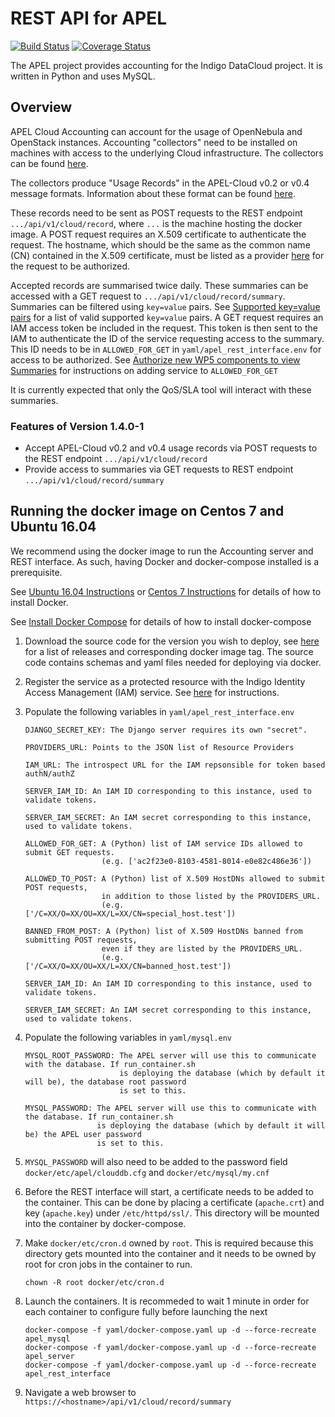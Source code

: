 # REST API for APEL
[![Build Status](https://travis-ci.org/apel/rest.svg?branch=dev)](https://travis-ci.org/apel/rest)
[![Coverage Status](https://coveralls.io/repos/github/apel/rest/badge.svg?branch=dev)](https://coveralls.io/github/apel/rest?branch=dev)

The APEL project provides accounting for the Indigo DataCloud project. It is written in Python and uses MySQL.

## Overview
APEL Cloud Accounting can account for the usage of OpenNebula and OpenStack instances. Accounting "collectors" need to be installed on machines with access to the underlying Cloud infrastructure. The collectors can be found [here](https://indigo-dc.gitbooks.io/indigo-datacloud-releases/content/indigo1/accounting1.html).

The collectors produce "Usage Records" in the APEL-Cloud v0.2 or v0.4 message formats. Information about these format can be found [here](https://wiki.egi.eu/wiki/Federated_Cloud_Accounting#Documentation).

These records need to be sent as POST requests to the REST endpoint `.../api/v1/cloud/record`, where `...` is the machine hosting the docker image. A POST request requires an X.509 certificate to authenticate the request. The hostname, which should be the same as the common name (CN) contained in the X.509 certificate, must be listed as a provider [here](http://indigo.cloud.plgrid.pl/cmdb/service/list) for the request to be authorized.

Accepted records are summarised twice daily. These summaries can be accessed with a GET request to `.../api/v1/cloud/record/summary`. Summaries can be filtered using `key=value` pairs. See [Supported key=value pairs](doc/user.md#supported-keyvalue-pairs) for a list of valid supported `key=value` pairs. A GET request requires an IAM access token be included in the request. This token is then sent to the IAM to authenticate the ID of the service requesting access to the summary. This ID needs to be in `ALLOWED_FOR_GET` in `yaml/apel_rest_interface.env` for access to be authorized. See [Authorize new WP5 components to view Summaries](doc/admin.md#authorize-new-wp5-components-to-view-summaries) for instructions on adding service to `ALLOWED_FOR_GET`

It is currently expected that only the QoS/SLA tool will interact with these summaries.

### Features of Version 1.4.0-1

- Accept APEL-Cloud v0.2 and v0.4 usage records via POST requests to the REST endpoint `.../api/v1/cloud/record`
- Provide access to summaries via GET requests to REST endpoint `.../api/v1/cloud/record/summary`

## Running the docker image on Centos 7 and Ubuntu 16.04
We recommend using the docker image to run the Accounting server and REST interface. As such, having Docker and docker-compose installed is a prerequisite.

See [Ubuntu 16.04 Instructions](https://docs.docker.com/engine/installation/linux/ubuntulinux/) or [Centos 7 Instructions](https://docs.docker.com/engine/installation/linux/centos/) for details of how to install Docker.

See [Install Docker Compose](https://docs.docker.com/compose/install/) for details of how to install docker-compose

1. Download the source code for the version you wish to deploy, see [here](https://github.com/indigo-dc/Accounting/releases) for a list of releases and corresponding docker image tag. The source code contains schemas and yaml files needed for deploying via docker.

2. Register the service as a protected resource with the Indigo Identity Access Management (IAM) service. See [here](doc/admin.md#register-the-service-as-a-protected-resource-with-the-indigo-identity-access-management-iam) for instructions.

3. Populate the following variables in `yaml/apel_rest_interface.env`
   ```
   DJANGO_SECRET_KEY: The Django server requires its own "secret".

   PROVIDERS_URL: Points to the JSON list of Resource Providers

   IAM_URL: The introspect URL for the IAM repsonsible for token based authN/authZ

   SERVER_IAM_ID: An IAM ID corresponding to this instance, used to validate tokens.

   SERVER_IAM_SECRET: An IAM secret corresponding to this instance, used to validate tokens.

   ALLOWED_FOR_GET: A (Python) list of IAM service IDs allowed to submit GET requests.
                    (e.g. ['ac2f23e0-8103-4581-8014-e0e82c486e36'])

   ALLOWED_TO_POST: A (Python) list of X.509 HostDNs allowed to submit POST requests,
                    in addition to those listed by the PROVIDERS_URL.
                    (e.g. ['/C=XX/O=XX/OU=XX/L=XX/CN=special_host.test'])

   BANNED_FROM_POST: A (Python) list of X.509 HostDNs banned from submitting POST requests,
                    even if they are listed by the PROVIDERS_URL.
                    (e.g. ['/C=XX/O=XX/OU=XX/L=XX/CN=banned_host.test'])

   SERVER_IAM_ID: An IAM ID corresponding to this instance, used to validate tokens.

   SERVER_IAM_SECRET: An IAM secret corresponding to this instance, used to validate tokens.
   ```

4. Populate the following variables in `yaml/mysql.env`
   ```
   MYSQL_ROOT_PASSWORD: The APEL server will use this to communicate with the database. If run_container.sh
                        is deploying the database (which by default it will be), the database root password
                        is set to this.

   MYSQL_PASSWORD: The APEL server will use this to communicate with the database. If run_container.sh
                   is deploying the database (which by default it will be) the APEL user password
                   is set to this.
   ```

5. `MYSQL_PASSWORD` will also need to be added to the password field `docker/etc/apel/clouddb.cfg` and `docker/etc/mysql/my.cnf`

6. Before the REST interface will start, a certificate needs to be added to the container. This can be done by placing a certificate (`apache.crt`) and key (`apache.key`) under `/etc/httpd/ssl/`. This directory will be mounted into the container by docker-compose.

7. Make `docker/etc/cron.d` owned by `root`. This is required because this directory gets mounted into the container and it needs to be owned by root for cron jobs in the container to run.
   ```
   chown -R root docker/etc/cron.d
   ```

8. Launch the containers. It is recommeded to wait 1 minute in order for each container to configure fully before launching the next
   ```
   docker-compose -f yaml/docker-compose.yaml up -d --force-recreate apel_mysql
   docker-compose -f yaml/docker-compose.yaml up -d --force-recreate apel_server
   docker-compose -f yaml/docker-compose.yaml up -d --force-recreate apel_rest_interface
   ```

9. Navigate a web browser to `https://<hostname>/api/v1/cloud/record/summary`

